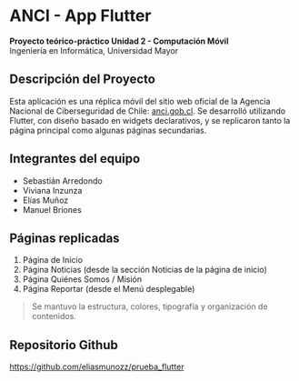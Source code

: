 # ANCI - App Flutter

**Proyecto teórico-práctico Unidad 2 - Computación Móvil**  
Ingeniería en Informática, Universidad Mayor

## Descripción del Proyecto

Esta aplicación es una réplica móvil del sitio web oficial de la Agencia Nacional de Ciberseguridad de Chile: [anci.gob.cl](https://anci.gob.cl/). Se desarrolló utilizando Flutter, con diseño basado en widgets declarativos, y se replicaron tanto la página principal como algunas páginas secundarias.

## Integrantes del equipo

- Sebastián Arredondo  
- Viviana Inzunza  
- Elías Muñoz  
- Manuel Briones

## Páginas replicadas

1. Página de Inicio  
2. Página Noticias (desde la sección Noticias de la página de inicio) 
3. Página Quiénes Somos / Misión 
4. Página Reportar (desde el Menú desplegable)

> Se mantuvo la estructura, colores, tipografía y organización de contenidos.

## Repositorio Github

https://github.com/eliasmunozz/prueba_flutter

